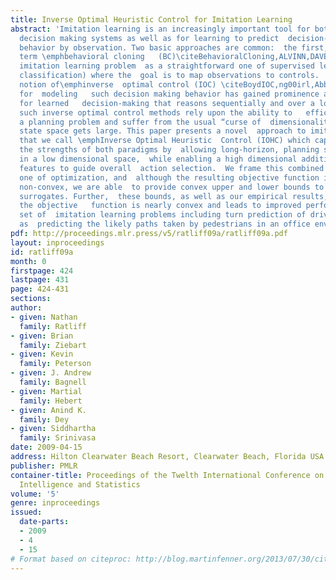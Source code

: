```yaml
---
title: Inverse Optimal Heuristic Control for Imitation Learning
abstract: 'Imitation learning is an increasingly important tool for both developing  automatic
  decision making systems as well as for learning to predict  decision-making and
  behavior by observation. Two basic approaches are common:  the first, which we here
  term \emphbehavioral cloning   (BC)\citeBehavioralCloning,ALVINN,DAVE, treats the
  imitation learning problem  as a straightforward one of supervised learning (e.g.
  classification) where the  goal is to map observations to controls.  Secondly, the
  notion of\emphinverse  optimal control (IOC) \citeBoydIOC,ng00irl,Abbeel04c,mmp06
  for  modeling   such decision making behavior has gained prominence as it allows
  for learned   decision-making that reasons sequentially and over a long horizon.  Unfortunately,
  such inverse optimal control methods rely upon the ability to   efficiently solve
  a planning problem and suffer from the usual “curse of  dimensionality” when the
  state space gets large. This paper presents a novel  approach to imitation learning
  that we call \emphInverse Optimal Heuristic  Control (IOHC) which capitalizes on
  the strengths of both paradigms by  allowing long-horizon, planning style reasoning
  in a low dimensional space,  while enabling a high dimensional additional set of
  features to guide overall  action selection.  We frame this combined problem as
  one of optimization, and  although the resulting objective function is actually
  non-convex, we are able  to provide convex upper and lower bounds to optimize as
  surrogates. Further,  these bounds, as well as our empirical results, show that
  the objective   function is nearly convex and leads to improved performance on a
  set of  imitation learning problems including turn prediction of drivers as well
  as  predicting the likely paths taken by pedestrians in an office environment.'
pdf: http://proceedings.mlr.press/v5/ratliff09a/ratliff09a.pdf
layout: inproceedings
id: ratliff09a
month: 0
firstpage: 424
lastpage: 431
page: 424-431
sections: 
author:
- given: Nathan
  family: Ratliff
- given: Brian
  family: Ziebart
- given: Kevin
  family: Peterson
- given: J. Andrew
  family: Bagnell
- given: Martial
  family: Hebert
- given: Anind K.
  family: Dey
- given: Siddhartha
  family: Srinivasa
date: 2009-04-15
address: Hilton Clearwater Beach Resort, Clearwater Beach, Florida USA
publisher: PMLR
container-title: Proceedings of the Twelth International Conference on Artificial
  Intelligence and Statistics
volume: '5'
genre: inproceedings
issued:
  date-parts:
  - 2009
  - 4
  - 15
# Format based on citeproc: http://blog.martinfenner.org/2013/07/30/citeproc-yaml-for-bibliographies/
---
```

